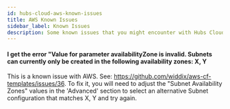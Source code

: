 ```yaml
---
id: hubs-cloud-aws-known-issues
title: AWS Known Issues
sidebar_label: Known Issues
description: Some known issues that you might encounter with Hubs Cloud on AWS and how to solve them.
---
```


#### I get the error "Value for parameter availabilityZone is invalid. Subnets can currently only be created in the following availability zones: X, Y

This is a known issue with AWS. See: https://github.com/widdix/aws-cf-templates/issues/36. To fix it, you will need to adjust the "Subnet Availability Zones" values in the 'Advanced' section to select an alternative Subnet configuration that matches X, Y and try again.
